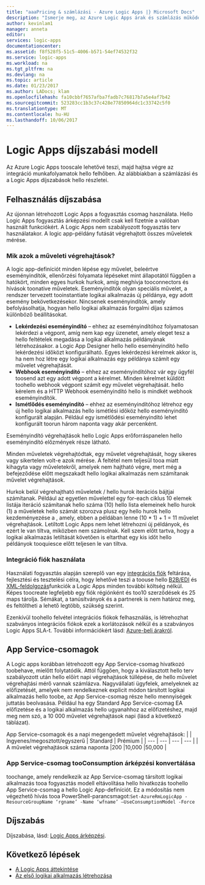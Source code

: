 ```yaml
---
title: "aaaPricing & számlázási - Azure Logic Apps |} Microsoft Docs"
description: "Ismerje meg, az Azure Logic Apps árak és számlázás működése."
author: kevinlam1
manager: anneta
editor: 
services: logic-apps
documentationcenter: 
ms.assetid: f8f528f5-51c5-4006-b571-54ef74532f32
ms.service: logic-apps
ms.workload: na
ms.tgt_pltfrm: na
ms.devlang: na
ms.topic: article
ms.date: 01/23/2017
ms.author: LADocs; klam
ms.openlocfilehash: fa10cbbf7657afba7fadb7c76817b7a5e4af7b42
ms.sourcegitcommit: 523283cc1b3c37c428e77850964dc1c33742c5f0
ms.translationtype: MT
ms.contentlocale: hu-HU
ms.lasthandoff: 10/06/2017
---
```

# <a name="logic-apps-pricing-model"></a>Logic Apps díjszabási modell
Az Azure Logic Apps tooscale lehetővé teszi, majd hajtsa végre az integráció munkafolyamatok hello felhőben.  Az alábbiakban a számlázási és a Logic Apps díjszabások hello részletei.
## <a name="consumption-pricing"></a>Felhasználás díjszabása
Az újonnan létrehozott Logic Apps a fogyasztás csomag használata. Hello Logic Apps fogyasztás árképzési modellt csak kell fizetnie a valóban használt funkciókért.  A Logic Apps nem szabályozott fogyasztás terv használatakor.
A logic app-példány futását végrehajtott összes műveletek mérése.
### <a name="what-are-action-executions"></a>Mik azok a műveleti végrehajtások?
A logic app-definíciót minden lépése egy művelet, beleértve eseményindítók, ellenőrzési folyamata lépéseket mint állapotától függően a hatókört, minden egyes hurkok hurkok, amíg meghívja tooconnectors és hívások toonative műveletek.
Eseményindítók olyan speciális művelet, a rendszer tervezett tooinstantiate logikai alkalmazás új példánya, egy adott esemény bekövetkezésekor.  Nincsenek eseményindítók, amely befolyásolhatja, hogyan hello logikai alkalmazás forgalmi díjas számos különböző beállításokat.
* **Lekérdezési eseményindító** – ehhez az eseményindítóhoz folyamatosan lekérdezi a végpont, amíg nem kap egy üzenetet, amely eleget tesz a hello feltételek megadása a logikai alkalmazás példányának létrehozásakor.  a Logic App Designer hello hello eseményindító hello lekérdezési időközt konfigurálható.  Egyes lekérdezési kérelmek akkor is, ha nem hoz létre egy logikai alkalmazás egy példánya számít egy művelet végrehajtását.
* **Webhook eseményindító** – ehhez az eseményindítóhoz vár egy ügyfél toosend azt egy adott végpont a kérelmet.  Minden kérelmet küldött toohello webhook végpont számít egy művelet végrehajtását. hello kérelem és a HTTP Webhook eseményindító hello is mindkét webhook eseményindítók.
* **Ismétlődés eseményindító** – ehhez az eseményindítóhoz létrehoz egy új hello logikai alkalmazás hello ismétlési időköz hello eseményindító konfigurált alapján.  Például egy ismétlődési eseményindító lehet konfigurált toorun három naponta vagy akár percenként.

Eseményindító végrehajtások hello Logic Apps erőforráspanelen hello eseményindító előzmények része látható.

Minden műveletek végrehajtódtak, egy művelet végrehajtását, hogy sikeres vagy sikertelen volt-e azok mérése.  A feltétel nem teljesül tooa miatt kihagyta vagy műveletekről, amelyek nem hajtható végre, mert még a befejeződése előtt megszakadt hello logikai alkalmazás nem számítanak művelet végrehajtások.

Hurkok belül végrehajtható műveletek / hello hurok iterációs bájtjai számítanak.  Például az egyetlen művelettel egy for-each ciklus 10 elemek listája iteráció számítanak hello száma (10) hello lista elemeinek hello hurok (1) a műveletek hello számát szorozva plusz egy hello hurok hello kezdeményezése a , amely, ebben a példában lenne (10 * 1) + 1 = 11 művelet végrehajtások.
Letiltott Logic Apps nem lehet létrehozni új példányok, és ezért le van tiltva, miközben nem számolnak.  Kell szem előtt tartva, hogy a logikai alkalmazás letiltását követően is eltarthat egy kis időt hello példányok tooquiesce előtt teljesen le van tiltva.
### <a name="integration-account-usage"></a>Integráció fiók használata
Használati fogyasztás alapján szereplő van egy [integrációs fiók](logic-apps-enterprise-integration-create-integration-account.md) feltárása, fejlesztési és tesztelési célra, hogy lehetővé teszi a toouse hello [B2B/EDI](logic-apps-enterprise-integration-b2b.md) és [XML-feldolgozás](logic-apps-enterprise-integration-xml.md)funkciók a Logic Apps minden további költség nélkül. Képes toocreate legfeljebb egy fiók régiónként és too10 szerződések és 25 maps tárolja. Sémákat, a tanúsítványok és a partnerek is nem határoz meg, és feltöltheti a lehető legtöbb, szükség szerint.

Ezenkívül toohello felvétel integrációs fiókok felhasználás, is létrehozhat szabványos integrációs fiókok ezek a korlátozások nélkül és a szabványos Logic Apps SLA-t. További információkért lásd: [Azure-beli árakról](https://azure.microsoft.com/pricing/details/logic-apps).

## <a name="app-service-plans"></a>App Service-csomagok
A Logic apps korábban létrehozott egy App Service-csomag hivatkozó toobehave, mielőtt folytatódik. Attól függően, hogy a kiválasztott hello terv szabályozott után hello előírt napi végrehajtások túllépése, de hello művelet végrehajtási mérő vannak számlázva.
Nagyvállalati ügyfelek, amelyeknek az előfizetését, amelyek nem rendelkeznek explicit módon társított logikai alkalmazás hello toobe, az App Service-csomag része hello mennyiségek juttatás beolvasása.  Például ha egy Standard App Service-csomag EA előfizetése és a logikai alkalmazás hello ugyanahhoz az előfizetéshez, majd meg nem szó, a 10 000 művelet végrehajtások napi (lásd a következő táblázat). 

App Service-csomagok és a napi megengedett művelet végrehajtások:
|  | Ingyenes/megosztott/egyszerű | Standard | Prémium |
| --- | --- | --- | --- |
| A művelet végrehajtások száma naponta |200 |10,000 |50,000 |
### <a name="convert-from-app-service-plan-pricing-tooconsumption"></a>App Service-csomag tooConsumption árképzési konvertálása
toochange, amely rendelkezik az App Service-csomag társított logikai alkalmazás tooa fogyasztás modell eltávolítása hello hivatkozás toohello App Service-csomag a hello Logic App-definíciót.  Ez a módosítás nem végezhető hívás tooa PowerShell-parancsmagot:`Set-AzureRmLogicApp -ResourceGroupName ‘rgname’ -Name ‘wfname’ –UseConsumptionModel -Force`
## <a name="pricing"></a>Díjszabás
Díjszabása, lásd: [Logic Apps árképzési](https://azure.microsoft.com/pricing/details/logic-apps).

## <a name="next-steps"></a>Következő lépések
* [A Logic Apps áttekintése][whatis]
* [Az első logikai alkalmazás létrehozása][create]

[pricing]: https://azure.microsoft.com/pricing/details/logic-apps/
[whatis]: logic-apps-what-are-logic-apps.md
[create]: logic-apps-create-a-logic-app.md

